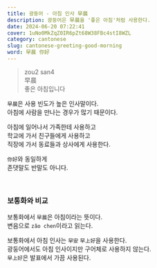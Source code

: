 ```yaml
---
title: 광둥어 - 아침 인사 早晨
description: 광둥어은 早晨을 '좋은 아침'처럼 사용한다.
date: 2024-06-20 07:22:41
cover: 1uNo0MkZqZ0IR6pZt68W38FBc4stI8WZL
category: cantonese
slug: cantonese-greeting-good-morning
word: 早晨 你好
---
```


> zou2 san4  
> 早晨  
> 좋은 아침입니다

`早晨`은 사용 빈도가 높은 인사말이다.  
아침에 사람을 만나는 경우가 많기 때문이다.

아침에 일어나서 가족한테 사용하고  
학교에 가서 친구들에게 사용하고  
직장에 가서 동료들과 상사에게 사용한다.

`你好`와 동일하게  
존댓말도 반말도 아니다.

<br>

### 보통화와 비교

보통화에서 `早晨`은 아침이라는 뜻이다.  
변음으로 `zǎo chen`이라고 읽는다.

보통화에서 아침 인사는 `早安` `早上好`을 사용한다.  
광둥어에서도 아침 인사이지만 구어체로 사용하지 않는다.  
`早上好`은 발표에서 가끔 사용된다.
